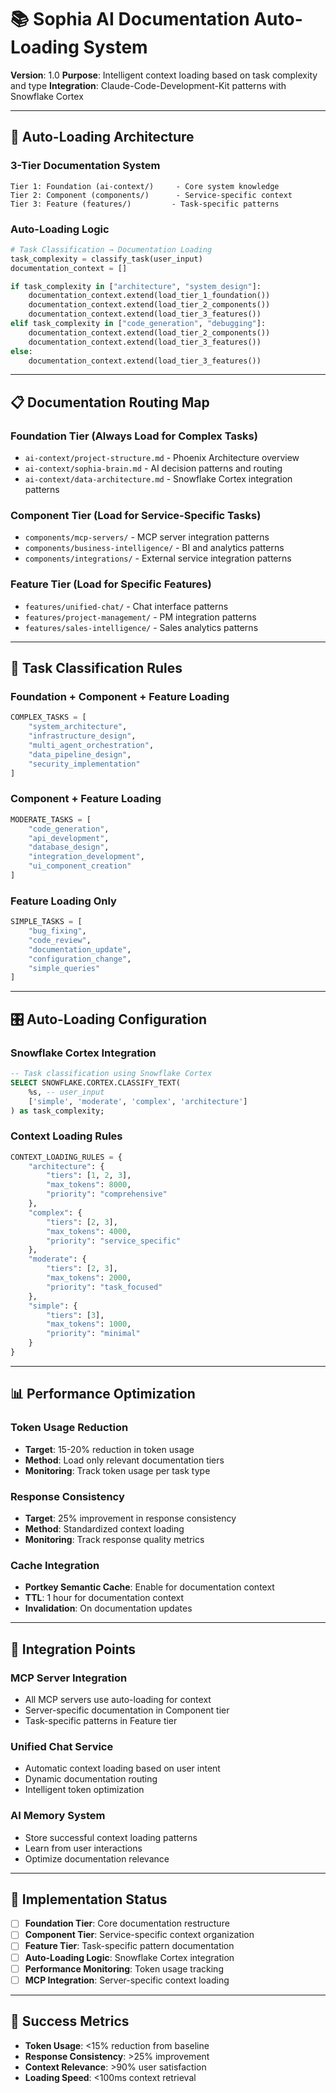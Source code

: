 # 📚 Sophia AI Documentation Auto-Loading System

**Version**: 1.0
**Purpose**: Intelligent context loading based on task complexity and type
**Integration**: Claude-Code-Development-Kit patterns with Snowflake Cortex

---

## 🎯 Auto-Loading Architecture

### **3-Tier Documentation System**

```
Tier 1: Foundation (ai-context/)     - Core system knowledge
Tier 2: Component (components/)      - Service-specific context
Tier 3: Feature (features/)         - Task-specific patterns
```

### **Auto-Loading Logic**

```python
# Task Classification → Documentation Loading
task_complexity = classify_task(user_input)
documentation_context = []

if task_complexity in ["architecture", "system_design"]:
    documentation_context.extend(load_tier_1_foundation())
    documentation_context.extend(load_tier_2_components())
    documentation_context.extend(load_tier_3_features())
elif task_complexity in ["code_generation", "debugging"]:
    documentation_context.extend(load_tier_2_components())
    documentation_context.extend(load_tier_3_features())
else:
    documentation_context.extend(load_tier_3_features())
```

---

## 📋 Documentation Routing Map

### **Foundation Tier (Always Load for Complex Tasks)**
- `ai-context/project-structure.md` - Phoenix Architecture overview
- `ai-context/sophia-brain.md` - AI decision patterns and routing
- `ai-context/data-architecture.md` - Snowflake Cortex integration patterns

### **Component Tier (Load for Service-Specific Tasks)**
- `components/mcp-servers/` - MCP server integration patterns
- `components/business-intelligence/` - BI and analytics patterns
- `components/integrations/` - External service integration patterns

### **Feature Tier (Load for Specific Features)**
- `features/unified-chat/` - Chat interface patterns
- `features/project-management/` - PM integration patterns
- `features/sales-intelligence/` - Sales analytics patterns

---

## 🧠 Task Classification Rules

### **Foundation + Component + Feature Loading**
```python
COMPLEX_TASKS = [
    "system_architecture",
    "infrastructure_design",
    "multi_agent_orchestration",
    "data_pipeline_design",
    "security_implementation"
]
```

### **Component + Feature Loading**
```python
MODERATE_TASKS = [
    "code_generation",
    "api_development",
    "database_design",
    "integration_development",
    "ui_component_creation"
]
```

### **Feature Loading Only**
```python
SIMPLE_TASKS = [
    "bug_fixing",
    "code_review",
    "documentation_update",
    "configuration_change",
    "simple_queries"
]
```

---

## 🎛️ Auto-Loading Configuration

### **Snowflake Cortex Integration**
```sql
-- Task classification using Snowflake Cortex
SELECT SNOWFLAKE.CORTEX.CLASSIFY_TEXT(
    %s, -- user_input
    ['simple', 'moderate', 'complex', 'architecture']
) as task_complexity;
```

### **Context Loading Rules**
```python
CONTEXT_LOADING_RULES = {
    "architecture": {
        "tiers": [1, 2, 3],
        "max_tokens": 8000,
        "priority": "comprehensive"
    },
    "complex": {
        "tiers": [2, 3],
        "max_tokens": 4000,
        "priority": "service_specific"
    },
    "moderate": {
        "tiers": [2, 3],
        "max_tokens": 2000,
        "priority": "task_focused"
    },
    "simple": {
        "tiers": [3],
        "max_tokens": 1000,
        "priority": "minimal"
    }
}
```

---

## 📊 Performance Optimization

### **Token Usage Reduction**
- **Target**: 15-20% reduction in token usage
- **Method**: Load only relevant documentation tiers
- **Monitoring**: Track token usage per task type

### **Response Consistency**
- **Target**: 25% improvement in response consistency
- **Method**: Standardized context loading
- **Monitoring**: Track response quality metrics

### **Cache Integration**
- **Portkey Semantic Cache**: Enable for documentation context
- **TTL**: 1 hour for documentation context
- **Invalidation**: On documentation updates

---

## 🔄 Integration Points

### **MCP Server Integration**
- All MCP servers use auto-loading for context
- Server-specific documentation in Component tier
- Task-specific patterns in Feature tier

### **Unified Chat Service**
- Automatic context loading based on user intent
- Dynamic documentation routing
- Intelligent token optimization

### **AI Memory System**
- Store successful context loading patterns
- Learn from user interactions
- Optimize documentation relevance

---

## 📝 Implementation Status

- [ ] **Foundation Tier**: Core documentation restructure
- [ ] **Component Tier**: Service-specific context organization
- [ ] **Feature Tier**: Task-specific pattern documentation
- [ ] **Auto-Loading Logic**: Snowflake Cortex integration
- [ ] **Performance Monitoring**: Token usage tracking
- [ ] **MCP Integration**: Server-specific context loading

---

## 🎯 Success Metrics

- **Token Usage**: <15% reduction from baseline
- **Response Consistency**: >25% improvement
- **Context Relevance**: >90% user satisfaction
- **Loading Speed**: <100ms context retrieval
